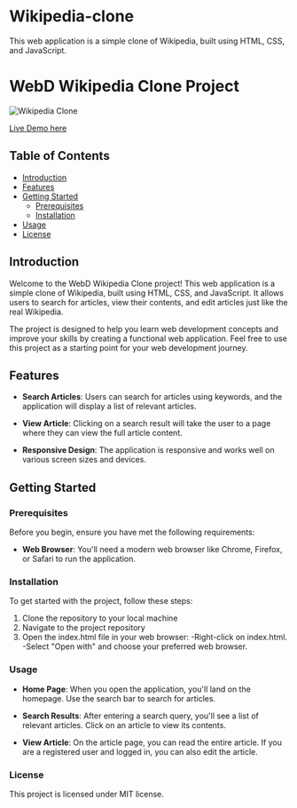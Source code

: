 # Wikipedia-clone
 This web application is a simple clone of Wikipedia, built using HTML, CSS, and JavaScript. 
 # WebD Wikipedia Clone Project
![Wikipedia Clone](https://github.com/Timtim477/Wikipedia-clone/assets/88290919/a0b4796b-f6f8-485d-a0f5-2d8e663d3a40)

[Live Demo here](https://64ff11c45cf4cf7bcb184e66--merry-starburst-06f444.netlify.app/)

## Table of Contents
- [Introduction](#introduction)
- [Features](#features)
- [Getting Started](#getting-started)
  - [Prerequisites](#prerequisites)
  - [Installation](#installation)
- [Usage](#usage)
- [License](#license)

## Introduction

Welcome to the WebD Wikipedia Clone project! This web application is a simple clone of Wikipedia, built using HTML, CSS, and JavaScript. It allows users to search for articles, view their contents, and edit articles just like the real Wikipedia.

The project is designed to help you learn web development concepts and improve your skills by creating a functional web application. Feel free to use this project as a starting point for your web development journey.

## Features

- **Search Articles**: Users can search for articles using keywords, and the application will display a list of relevant articles.

- **View Article**: Clicking on a search result will take the user to a page where they can view the full article content.

- **Responsive Design**: The application is responsive and works well on various screen sizes and devices.

## Getting Started

### Prerequisites

Before you begin, ensure you have met the following requirements:

- **Web Browser**: You'll need a modern web browser like Chrome, Firefox, or Safari to run the application.

### Installation

To get started with the project, follow these steps:

1. Clone the repository to your local machine
2. Navigate to the project repository
3. Open the index.html file in your web browser:
    -Right-click on index.html.
    -Select "Open with" and choose your preferred web browser.

### Usage

- **Home Page**:  When you open the application, you'll land on the homepage. Use the search bar to search for articles.

- **Search Results**: After entering a search query, you'll see a list of relevant articles. Click on an article to view its contents.

- **View Article**:  On the article page, you can read the entire article. If you are a registered user and logged in, you can also edit the article.

### License

This project is licensed under MIT license.



